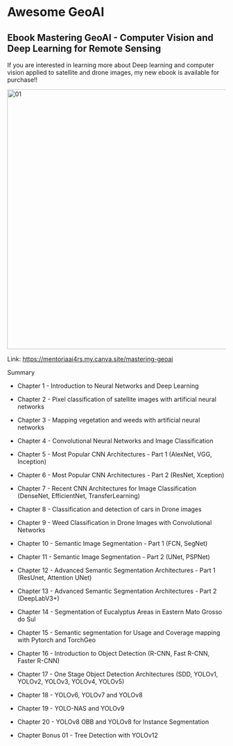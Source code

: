 # Awesome GeoAI


## Ebook Mastering GeoAI - Computer Vision and Deep Learning for Remote Sensing


If you are interested in learning more about Deep learning and computer vision applied to satellite and drone images, my new ebook is available for purchase!!


<img width="600" height="600" alt="01" src="https://github.com/user-attachments/assets/fedea4c3-cb4f-4bdd-806b-2aefad04e532" />

Link: https://mentoriaai4rs.my.canva.site/mastering-geoai


Summary

- Chapter 1 - Introduction to Neural Networks and Deep Learning
- Chapter 2 - Pixel classification of satellite images with artificial neural networks
- Chapter 3 - Mapping vegetation and weeds with artificial neural networks
- Chapter 4 - Convolutional Neural Networks and Image Classification
- Chapter 5 - Most Popular CNN Architectures - Part 1 (AlexNet, VGG, Inception)
- Chapter 6 - Most Popular CNN Architectures - Part 2 (ResNet, Xception)
- Chapter 7 - Recent CNN Architectures for Image Classification (DenseNet,  EfficientNet, TransferLearning)
- Chapter 8 - Classification and detection of cars in Drone images
- Chapter 9 - Weed Classification in Drone Images with Convolutional Networks
- Chapter 10 - Semantic Image Segmentation - Part 1 (FCN, SegNet)
- Chapter 11 - Semantic Image Segmentation - Part 2 (UNet, PSPNet)
- Chapter 12 - Advanced Semantic Segmentation Architectures - Part 1 (ResUnet, Attention UNet)
- Chapter 13 - Advanced Semantic Segmentation Architectures - Part 2 (DeepLabV3+)
- Chapter 14 - Segmentation of Eucalyptus Areas in Eastern Mato Grosso do Sul
- Chapter 15 - Semantic segmentation for Usage and Coverage mapping with Pytorch and TorchGeo
- Chapter 16 - Introduction to Object Detection (R-CNN, Fast R-CNN, Faster R-CNN)
- Chapter 17 - One Stage Object Detection Architectures (SDD, YOLOv1,  YOLOv2, YOLOv3, YOLOv4, YOLOv5)
- Chapter 18 - YOLOv6, YOLOv7 and YOLOv8
- Chapter 19 - YOLO-NAS and YOLOv9
- Chapter 20 - YOLOv8 OBB and YOLOv8 for Instance Segmentation

- Chapter Bonus 01 - Tree Detection with YOLOv12
